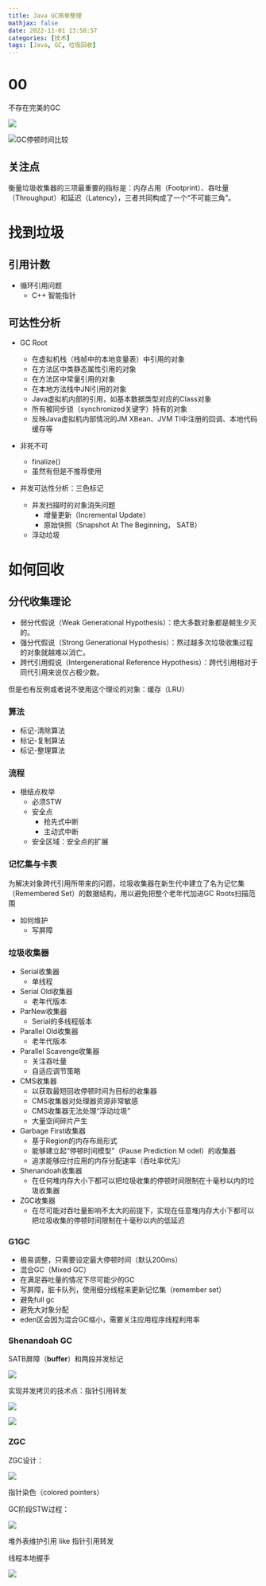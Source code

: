```yaml
---
title: Java GC简单整理
mathjax: false
date: 2022-11-01 13:58:57
categories: [技术]
tags: [Java, GC, 垃圾回收]
---
```

# 00
不存在完美的GC

![](https://misakatang.oss-cn-beijing.aliyuncs.com/blog_picture/2022-09-26-7RkISl.png)

![GC停顿时间比较](https://misakatang.oss-cn-beijing.aliyuncs.com/blog_picture/2022-09-26-OrPcrg.png)


## 关注点

衡量垃圾收集器的三项最重要的指标是：内存占用（Footprint）、吞吐量（Throughput）和延迟（Latency），三者共同构成了一个“不可能三角”。

# 找到垃圾

## 引用计数

- 循环引用问题
  - C++ 智能指针

## 可达性分析
- GC Root
  - 在虚拟机栈（栈帧中的本地变量表）中引用的对象
  - 在方法区中类静态属性引用的对象
  - 在方法区中常量引用的对象
  - 在本地方法栈中JNI引用的对象
  - Java虚拟机内部的引用，如基本数据类型对应的Class对象
  - 所有被同步锁（synchronized关键字）持有的对象
  - 反映Java虚拟机内部情况的JM XBean、JVM TI中注册的回调、本地代码缓存等

- 非死不可
  - finalize()
  - 虽然有但是不推荐使用

- 并发可达性分析：三色标记
  - 并发扫描时的对象消失问题
    - 增量更新（Incremental Update）
    - 原始快照（Snapshot At The Beginning， SATB）
  - 浮动垃圾

# 如何回收

## 分代收集理论
- 弱分代假说（Weak Generational Hypothesis）：绝大多数对象都是朝生夕灭的。
- 强分代假说（Strong Generational Hypothesis）：熬过越多次垃圾收集过程的对象就越难以消亡。
- 跨代引用假说（Intergenerational Reference Hypothesis）：跨代引用相对于同代引用来说仅占极少数。

但是也有反例或者说不使用这个理论的对象：缓存（LRU）

### 算法
- 标记-清除算法
- 标记-复制算法
- 标记-整理算法

### 流程
- 根结点枚举
  - 必须STW
  - 安全点
    - 抢先式中断
    - 主动式中断
  - 安全区域：安全点的扩展

### 记忆集与卡表
为解决对象跨代引用所带来的问题，垃圾收集器在新生代中建立了名为记忆集（Remembered Set）的数据结构，用以避免把整个老年代加进GC Roots扫描范围

- 如何维护
  - 写屏障

### 垃圾收集器
- Serial收集器
  - 单线程
- Serial Old收集器
  - 老年代版本
- ParNew收集器
  - Serial的多线程版本
- Parallel Old收集器
  - 老年代版本
- Parallel Scavenge收集器
  - 关注吞吐量
  - 自适应调节策略
- CMS收集器
  - 以获取最短回收停顿时间为目标的收集器
  - CMS收集器对处理器资源非常敏感
  - CMS收集器无法处理“浮动垃圾”
  - 大量空间碎片产生
- Garbage First收集器
  - 基于Region的内存布局形式
  - 能够建立起“停顿时间模型”（Pause Prediction M odel）的收集器
  - 追求能够应付应用的内存分配速率（吞吐率优先）
- Shenandoah收集器
  - 在任何堆内存大小下都可以把垃圾收集的停顿时间限制在十毫秒以内的垃圾收集器
- ZGC收集器
  - 在尽可能对吞吐量影响不太大的前提下，实现在任意堆内存大小下都可以把垃圾收集的停顿时间限制在十毫秒以内的低延迟

### G1GC
- 极易调整，只需要设定最大停顿时间（默认200ms）
- 混合GC（Mixed GC）
- 在满足吞吐量的情况下尽可能少的GC
- 写屏障，脏卡队列，使用细分线程来更新记忆集（remember set）
- 避免full gc
- 避免大对象分配
- eden区会因为混合GC缩小，需要关注应用程序线程利用率

### Shenandoah GC

SATB屏障（**buffer**）和两段并发标记

![](https://misakatang.oss-cn-beijing.aliyuncs.com/blog_picture/2022-09-26-JktDUb.png)

实现并发拷贝的技术点：指针引用转发

![](https://misakatang.oss-cn-beijing.aliyuncs.com/blog_picture/2022-09-26-IoHzPc.png)

![](https://misakatang.oss-cn-beijing.aliyuncs.com/blog_picture/2022-09-26-j75qRr.png)

### ZGC

ZGC设计：

![](https://misakatang.oss-cn-beijing.aliyuncs.com/blog_picture/2022-09-27-QM6txT.png)

指针染色（colored pointers）

GC阶段STW过程：

![](https://misakatang.oss-cn-beijing.aliyuncs.com/blog_picture/2022-09-27-StTFgO.png)

堆外表维护引用 like 指针引用转发

线程本地握手

![](https://misakatang.oss-cn-beijing.aliyuncs.com/blog_picture/2022-09-27-WRSYzX.png)


